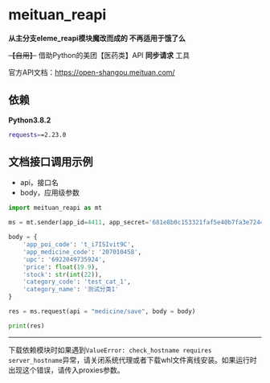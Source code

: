 # meituan_reapi

**从主分支eleme_reapi模块魔改而成的 不再适用于饿了么**

 ~~【自用】~~ 借助Python的美团【医药类】API **同步请求** 工具

官方API文档：https://open-shangou.meituan.com/



## 依赖

**Python3.8.2**

```bash
requests==2.23.0
```



## 文档接口调用示例

- api，接口名
- body，应用级参数

```python
import meituan_reapi as mt

ms = mt.sender(app_id=4411, app_secret='681e8b0c153321faf5e40b7fa3e7244b')

body = {
    'app_poi_code': 't_i7ISIvit9C',
    'app_medicine_code': '207010458',
    'upc': '6922049735924',
    'price': float(19.9),
    'stock': str(int(22)),
    'category_code': 'test_cat_1',
    'category_name': '测试分类1'
}

res = ms.request(api = "medicine/save", body = body)

print(res)
```



---

下载依赖模块时如果遇到`ValueError: check_hostname requires server_hostname`异常，请关闭系统代理或者下载whl文件离线安装。如果运行时出现这个错误，请传入proxies参数。
